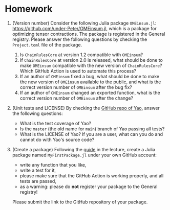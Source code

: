 # Homework

1. (Version number) Consider the following Julia package `OMEinsum.jl`: https://github.com/under-Peter/OMEinsum.jl, which is a package for optimizing tensor contractions. The package is registered in the General registry. Please answer the following questions by checking the `Project.toml` file of the package.
    1. Is `ChainRulesCore` at version 1.2 compatible with `OMEinsum`?
    2. If `ChainRulesCore` at version 2.0 is released, what should be done to make `OMEinsum` compatible with the new version of `ChainRulesCore`? Which GitHub Action is used to automate this process?
    3. If an author of `OMEinsum` fixed a bug, what should be done to make the new version of `OMEinsum` available to the public, and what is the correct version number of `OMEinsum` after the bug fix?
    4. If an author of `OMEinsum` changed an exported function, what is the correct version number of `OMEinsum` after the change?

2. (Unit tests and LICENSE) By checking the [GitHub repo of Yao](https://github.com/QuantumBFS/Yao.jl), answer the following questions:
    - What is the test coverage of Yao?
    - Is the `master` (the old name for `main`) branch of Yao passing all tests?
    - What is the LICENSE of Yao? If you are a user, what can you do and cannot do with Yao's source code?

3. (Create a package) Following the [guide](https://scfp.jinguo-group.science/chap1-julia/julia-release.html) in the lecture, create a Julia package named `MyFirstPackage.jl` under your own GitHub account:
    - write any function that you like,
    - write a test for it,
    - please make sure that the GitHub Action is working properly, and all tests are passed,
    - as a warning: please do **not** register your package to the General registry!

    Please submit the link to the GitHub repository of your package.

